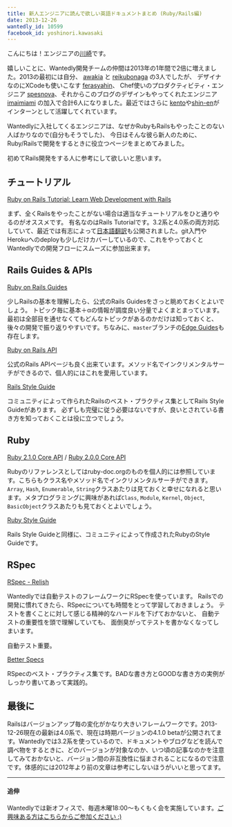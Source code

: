 ```yaml
---
title: 新人エンジニアに読んで欲しい英語ドキュメントまとめ (Ruby/Rails編)
date: 2013-12-26
wantedly_id: 10599
facebook_id: yoshinori.kawasaki
---
```


こんにちは！エンジニアの[川崎](https://www.wantedly.com/users/10599)です。

嬉しいことに、Wantedly開発チームの仲間は2013年の1年間で2倍に増えました。2013の最初には自分、 [awakia](https://www.wantedly.com/users/15382) と [reikubonaga](https://www.wantedly.com/users/9306) の3人でしたが、
デザイナなのにXCodeも使いこなす [ferasyahin](https://www.wantedly.com/users/42889)、
Chef使いのプロダクティビティ・エンジニア [spesnova](https://www.wantedly.com/users/323185)、それからこのブログのデザインもやってくれたエンジニア [imaimiami](https://www.wantedly.com/users/14000) の加入で合計6人になりました。最近ではさらに [kento](https://www.wantedly.com/users/2217896)や[shin-en](https://www.wantedly.com/users/300507)がインターンとして活躍してくれています。

Wantedlyに入社してくるエンジニアは、なぜかRubyもRailsもやったことのない人ばかりなので(自分もそうでした)、
今日はそんな彼ら新人のために、Ruby/Railsで開発をするときに役立つページをまとめてみました。

初めてRails開発をする人に参考にして欲しいと思います。


## チュートリアル

[Ruby on Rails Tutorial: Learn Web Development with Rails](http://ruby.railstutorial.org/)

まず、全くRailsをやったことがない場合は適当なチュートリアルをひと通りやるのがオススメです。
有名なのはRails Tutorialです。3.2系と4.0系の両方対応していて、最近では有志によって[日本語翻訳](http://railstutorial.jp/)も公開されました。git入門やHerokuへのdeployも少しだけカバーしているので、これをやっておくとWantedlyでの開発フローにスムーズに参加出来ます。



## Rails Guides & APIs

[Ruby on Rails Guides](http://guides.rubyonrails.org/)

少しRailsの基本を理解したら、公式のRails Guidesをさっと眺めておくとよいでしょう。
トピック毎に基本＋αの情報が調度良い分量でよくまとまっています。最初は全部目を通せなくてもどんなトピックがあるのかだけは知っておくと、後々の開発で振り返りやすいです。ちなみに、`master`ブランチの[Edge Guides](http://edgeguides.rubyonrails.org/)も存在します。


[Ruby on Rails API](http://api.rubyonrails.org/)

公式のRails APIページも良く出来ています。メソッド名でインクリメンタルサーチができるので、個人的にはこれを愛用しています。


[Rails Style Guide](https://github.com/bbatsov/rails-style-guide)

コミュニティによって作られたRailsのベスト・プラクティス集としてRails Style Guideがあります。
必ずしも完璧に従う必要はないですが、良いとされている書き方を知っておくことは役に立つでしょう。


## Ruby

[Ruby 2.1.0 Core API](http://ruby-doc.org/core-2.1.0/) / [Ruby 2.0.0 Core API](http://ruby-doc.org/core-2.0.0/)

Rubyのリファレンスとしてはruby-doc.orgのものを個人的には参照しています。こちらもクラス名やメソッド名でインクリメンタルサーチができます。`Array`, `Hash`, `Enumerable`, `String`クラスあたりは見ておくと幸せになれると思います。メタプログラミングに興味があれば`Class`, `Module`, `Kernel`, `Object`, `BasicObject`クラスあたりも見ておくとよいでしょう。

[Ruby Style Guide](https://github.com/bbatsov/ruby-style-guide)

Rails Style Guideと同様に、コミュニティによって作成されたRubyのStyle Guideです。



## RSpec

[RSpec - Relish](https://www.relishapp.com/rspec)

Wantedlyでは自動テストのフレームワークにRSpecを使っています。
Railsでの開発に慣れてきたら、RSpecについても時間をとって学習しておきましょう。
テストを書くことに対して感じる精神的なハードルを下げておかないと、
自動テストの重要性を頭で理解していても、
面倒臭がってテストを書かなくなってしまいます。

自動テスト重要。


[Better Specs](http://betterspecs.org/)

RSpecのベスト・プラクティス集です。BADな書き方とGOODな書き方の実例がしっかり書いてあって実践的。



## 最後に


Railsはバージョンアップ毎の変化がかなり大きいフレームワークです。2013-12-26現在の最新は4.0系で、現在は時期バージョンの4.1.0 betaが公開されてます。Wantedlyでは3.2系を使っているので、ドキュメントやブログなどを読んで調べ物をするときに、どのバージョンが対象なのか、いつ頃の記事なのかを注意してみておかないと、バージョン間の非互換性に悩まされることになるので注意です。体感的には2012年より前の文章は参考にしないほうがいいと思ってます。




---
#### 追伸

Wantedlyでは新オフィスで、毎週木曜18:00〜もくもく会を実施しています。[ご興味ある方はこちらからご参加ください :)](https://www.wantedly.com/projects/5106)
